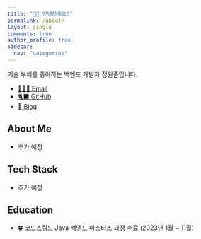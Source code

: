 ```yaml
---
title: "🙋🏻 안녕하세요!"
permalink: /about/
layout: single
comments: true
author_profile: true
sidebar:
  nav: "categories"
---
```


기술 부채를 좋아하는 백엔드 개발자 정원준입니다.

- <a href="mailto:coded1ary@icloud.com">🧑🏻‍💻 Email
- <a href="https://github.com/won4885">🐈‍⬛ GitHub</a>
- <a href="https://coded1ary.com">🧤 Blog</a>

## About Me

- 추가 예정

## Tech Stack

- 추가 예정

## Education

- 🍀 코드스쿼드 Java 백엔드 마스터즈 과정 수료 (2023년 1월 ~ 11월)
